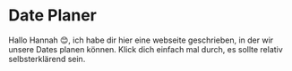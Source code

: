 # Date Planer

Hallo Hannah 😊,
ich habe dir hier eine webseite geschrieben, in der wir unsere Dates planen können. Klick dich einfach mal durch, es sollte relativ selbsterklärend sein.
